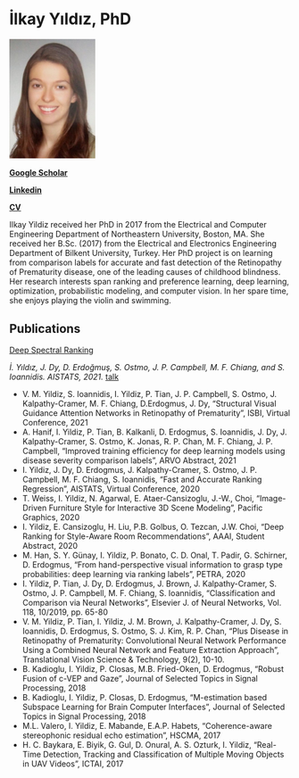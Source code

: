 
# İlkay Yıldız, PhD 

<img src="ilkayyildiz.jpg" width="154"/>   

[**Google Scholar**](https://scholar.google.com/citations?user=rXGU5mYAAAAJ&hl=en) 

[**Linkedin**](https://www.linkedin.com/in/ilkay-y%C4%B1ld%C4%B1z/)  

<a href="Yildiz_CV_after_PhD.pdf">**CV**</a>

Ilkay Yildiz received her PhD in 2017 from the Electrical and Computer Engineering Department of Northeastern University, Boston, MA. She received her B.Sc. (2017) from the Electrical and Electronics Engineering Department of Bilkent University, Turkey. Her PhD project is on learning from comparison labels for accurate and fast detection of the Retinopathy of Prematurity disease, one of the leading causes of childhood blindness. Her research interests span ranking and preference learning, deep learning, optimization, probabilistic modeling, and computer vision. In her spare time, she enjoys playing the violin and swimming.

## Publications

[Deep Spectral Ranking](http://proceedings.mlr.press/v130/yildiz21a/yildiz21a.pdf)

*İ. Yıldız, J. Dy, D. Erdoğmuş, S. Ostmo, J. P. Campbell, M. F. Chiang, and S. Ioannidis. AISTATS, 2021.* [talk](https://www.youtube.com/watch?v=GZKGAlvvUGw)

- V. M. Yildiz, S. Ioannidis, I. Yildiz, P. Tian, J. P. Campbell, S. Ostmo, J. Kalpathy-Cramer, M. F. Chiang, D.Erdogmus, J. Dy, “Structural Visual Guidance Attention Networks in Retinopathy of Prematurity”, ISBI, Virtual Conference, 2021
- A. Hanif, I. Yildiz, P. Tian, B. Kalkanli, D. Erdogmus, S. Ioannidis, J. Dy, J. Kalpathy-Cramer, S. Ostmo, K. Jonas, R. P. Chan, M. F. Chiang, J. P. Campbell, “Improved training efficiency for deep learning models using disease severity comparison labels”, ARVO Abstract, 2021
- I. Yildiz, J. Dy, D. Erdogmus, J. Kalpathy-Cramer, S. Ostmo, J. P. Campbell, M. F. Chiang, S. Ioannidis, “Fast and Accurate Ranking Regression”, AISTATS, Virtual Conference, 2020
- T. Weiss, I. Yildiz, N. Agarwal, E. Ataer-Cansizoglu, J.-W., Choi, “Image-Driven Furniture Style for Interactive 3D Scene Modeling”, Pacific Graphics, 2020
- I. Yildiz, E. Cansizoglu, H. Liu, P.B. Golbus, O. Tezcan, J.W. Choi, “Deep Ranking for Style-Aware Room Recommendations”, AAAI, Student Abstract, 2020
- M. Han, S. Y. Günay, I. Yildiz, P. Bonato, C. D. Onal, T. Padir, G. Schirner, D. Erdogmus, “From hand-perspective visual information to grasp type probabilities: deep learning via ranking labels”, PETRA, 2020
- I. Yildiz, P. Tian, J. Dy, D. Erdogmus, J. Brown, J. Kalpathy-Cramer, S. Ostmo, J. P. Campbell, M. F. Chiang, S. Ioannidis, “Classification and Comparison via Neural Networks”, Elsevier J. of Neural Networks, Vol. 118, 10/2019, pp. 65-80
- V. M. Yildiz, P. Tian, I. Yildiz, J. M. Brown, J. Kalpathy-Cramer, J. Dy, S. Ioannidis, D. Erdogmus, S. Ostmo, S. J. Kim, R. P. Chan, “Plus Disease in Retinopathy of Prematurity: Convolutional Neural Network Performance Using a Combined Neural Network and Feature Extraction Approach”, Translational Vision Science & Technology, 9(2), 10-10.
- B. Kadioglu, I. Yildiz, P. Closas, M.B. Fried-Oken, D. Erdogmus, “Robust Fusion of c-VEP and Gaze”, Journal of Selected Topics in Signal Processing, 2018
- B. Kadioglu, I. Yildiz, P. Closas, D. Erdogmus, “M-estimation based Subspace Learning for Brain Computer Interfaces”, Journal of Selected Topics in Signal Processing, 2018
- M.L. Valero, I. Yildiz, E. Mabande, E.A.P. Habets, “Coherence-aware stereophonic residual echo estimation”, HSCMA, 2017
- H. C. Baykara, E. Biyik, G. Gul, D. Onural, A. S. Ozturk, I. Yildiz, “Real-Time Detection, Tracking and Classification of Multiple Moving Objects in UAV Videos”, ICTAI, 2017







